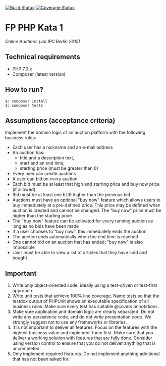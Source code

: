 [![Build Status](https://travis-ci.org/dariuszwrzesien/AuctionPortalKata.svg?branch=master)](https://travis-ci.org/dariuszwrzesien/AuctionPortalKata)
[![Coverage Status](https://coveralls.io/repos/github/dariuszwrzesien/AuctionPortalKata/badge.svg)](https://coveralls.io/github/dariuszwrzesien/AuctionPortalKata)

# FP PHP Kata 1

*Online Auctions (via IPC Berlin 2015)*

## Technical requirements

- PHP 7.0.x
- Composer (latest version)

## How to run?

```
$: composer install
$: composer tests
```

## Assumptions (acceptance criteria)

Implement the domain logic of an auction platform with the following business rules:

- Each user has a nickname and an e-mail address
- An auction has:
  - title and a description text,
  - start and an end time,
  - starting price (must be greater than 0)
- Every user can create auctions
- A user can bid on every auction
- Each bid must be at least that high and starting price and buy now price (if allowed)
- Bid must be at least one EUR higher than the previous bid
- Auctions must have an optional "buy now" feature which allows users to buy immediately at a pre-defined price. This price may be defined when auction is created and cannot be changed. The "buy now" price must be higher than the starting price
- The "buy now" feature can be activated for every running auction as long as no bids have been made
- If a user chooses to "buy now", this immediately ends the auction
- The auction ends automatically when the end time is reached
- One cannot bid on an auction that has ended; "buy now" is also Impossible
- User must be able to view a list of articles that they have sold and bought

## Important

1. Write only object-oriented code, ideally using a test-driven or test-first approach.
2. Write unit tests that achieve 100% line coverage. Name tests so that the testdox output of PHPUnit shows an executable specification of all business rules. Make sure every test has suitable @covers annotations.
3. Make sure application and domain logic are clearly separated. Do not write any persistence code, and do not write presentation code. We strongly suggest not to use any frameworks or libraries.
4. It is not important to deliver all features. Focus on the features with the highest business value and implement them first. Make sure that you deliver a working solution with features that are fully done. Consider using version control to ensure that you do not deliver anything that is uncompleted.
5. Only implement required features. Do not implement anything additional that has not been asked for.